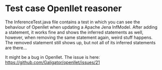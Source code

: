 Test case Openllet reasoner
===========================

The InferenceTest.java file contains a test in which you can see the behaviour of Openllet when updating a Apache Jena InfModel. After adding a statement, it works fine and shows the inferred statements as well, however, when removing the same statement again, weird stuff happens. The removed statement still shows up, but not all of its inferred statements are there...

It might be a bug in Openllet. The issue is here: https://github.com/Galigator/openllet/issues/21